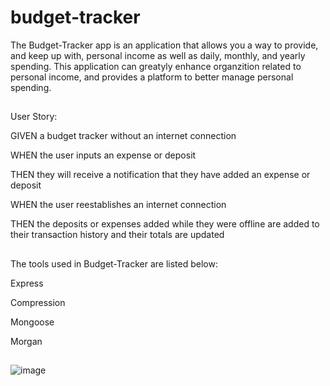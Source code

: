 # budget-tracker
The Budget-Tracker app is an application that allows you a way to provide, and keep up with, personal income as well as daily, monthly, and yearly spending.  This application can greatyly enhance organzition related to personal income, and provides a platform to better manage personal spending.

##
User Story:

GIVEN a budget tracker without an internet connection

WHEN the user inputs an expense or deposit

THEN they will receive a notification that they have added an expense or deposit

WHEN the user reestablishes an internet connection

THEN the deposits or expenses added while they were offline are added to their transaction history and their totals are updated


##

The tools used in Budget-Tracker are listed below:

Express

Compression

Mongoose

Morgan

##

![image](https://user-images.githubusercontent.com/75334749/116144919-3809a100-a6a2-11eb-938f-9097e078e42f.png)
